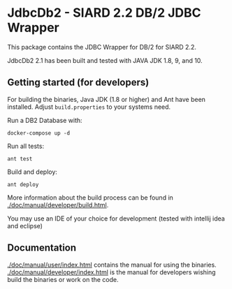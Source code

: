 # JdbcDb2 - SIARD 2.2 DB/2 JDBC Wrapper

This package contains the JDBC Wrapper for DB/2 for SIARD 2.2.

JdbcDb2 2.1 has been built and tested with JAVA JDK 1.8, 9, and 10.

## Getting started (for developers)

For building the binaries, Java JDK (1.8 or higher) and Ant
have been installed. Adjust `build.properties` to your systems need.

Run a DB2 Database with:

```shell
docker-compose up -d
```

Run all tests:

```shell
ant test
```

Build and deploy:

```shell
ant deploy
```


More information about the build process can be found in
[./doc/manual/developer/build.html](./doc/manual/developer/build.html).

You may use an IDE of your choice for development (tested with intellij idea and eclipse)

## Documentation

[./doc/manual/user/index.html](./doc/manual/user/index.html) contains the manual for using the binaries.
[./doc/manual/developer/index.html](./doc/manual/user/index.html) is the manual for developers wishing
build the binaries or work on the code.  

